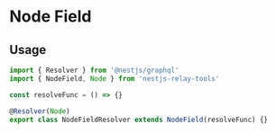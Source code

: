 # Node Field

## Usage

```typescript
import { Resolver } from '@nestjs/graphql'
import { NodeField, Node } from 'nestjs-relay-tools'

const resolveFunc = () => {}

@Resolver(Node)
export class NodeFieldResolver extends NodeField(resolveFunc) {}
```
